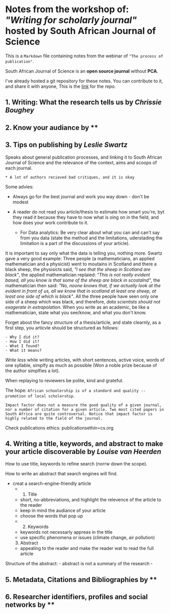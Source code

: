 # Notes from the workshop of: _"Writing for scholarly journal"_ hosted by South African Journal of Science 

This is a ```Markdown``` file containing notes from the webinar of ```"The process of publication"```.   

South African Journal of Science is an **open source journal** without **PCA**.  

I've already hosted a git repository for these notes. You can contribute to it, and share it with anyone, This is the [link]() for the repo. 

## 1. Writing: What the research tells us by *Chrissie Boughey*



## 2. Know your audiance by **

## 3. Tips on publishing by *Leslie Swartz*

Speaks about general publication processes, and linking it to South African Journal of Science and the relevance of the context, aims and scoops of each journal. 

    * A lot of authors recieved bad critiques, and it is okay 

Some advies: 

* Always go for the best journal and work you way down - don't be modest 
* A reader do not read you article/thesis to estimate how smart you're, byt they read it because they have to now what is oing on in the field, and how does your work contribute to it. 

    * For Data analytics: Be very clear about what you can and can't say from you data (state the method and the limitations, uderstading the limitation is a part of the discussions of your article).  

It is important to say only what the data is telling you, nothing more. Swartz gave a very good example: Three people (a mathematicians, an applied mathematician and a physicist) went to moutains in Scotland and there a black sheep, the physisicts said, *"I see that the sheep in Scotland are black"*, the applied mathematician replaied: *"This is not really evident based, all you know is that some of the sheep are black in scostalnd"*, the mathematician then said: *"No, noone knows that, if we actually look at the evident in front of us, all we know that in scotland at least one sheep, at least one side of which is black"*. All the three people have seen only one side of a sheep which was black, and therefore, *data scientists should not exagerate in extrapolation*. When you write as an academic, be like a mathematician, state what you see/know, and what you don't know. 

Forget about the fancy structure of a thesis/article, and state clearnly, as a first step, you articvle should be structured as follows: 

    - Why I did it?
    - How I did it?
    - What I found?
    - What it means? 

*Write less* while writing articles, with short sentences, active voice, words of one syllable, simplfy as much as possible (Won a noble prize because of the author simplfies a lot). 

When replaying to reviewers be polite, kind and grateful. 

The hope: ```African schoolership is of a standard and quality -- promotion of local scholership```. 

    Impact factor does not a measure the good quality of a given journal, nor a number of citation for a given article. Two most cited papers in South Africa are quite controversal. Notice that impact factor is highly related to the field of the journal. 

Check publications ethics: publicationsethin=cs.org 

## 4. Writing a title, keywords, and abstract to make your article discoverable by *Louise van Heerden*

How to use title, keywords to refine search (norrw down the scope).

How to write an abstract that search engines will find. 

- creat a search-engine-friendly article  
    - 1. Title 
    - short, no-abbreviations, and highlight the relevence of the article to the reader
    - keep in mind the audiance of your article 
    - choose the words that pop up
    - 2. Keywords 
    - keywords not necessarly appreas in the title 
    - use specific phenomena or issues (climate change, air pollution)
    3. Abstract 
    - appealing to the reader and make the reader wat to read the full article 

Structure of the abstract: 
    - abstract is not a summary of the research 
    - 

## 5. Metadata, Citations and Bibliographies by **

## 6. Researcher identifiers, profiles and social networks by **

